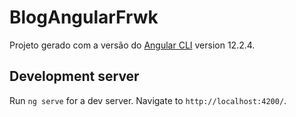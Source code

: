 # BlogAngularFrwk

Projeto gerado com a versão do [Angular CLI](https://github.com/angular/angular-cli) version 12.2.4.

## Development server

Run `ng serve` for a dev server. Navigate to `http://localhost:4200/`.




